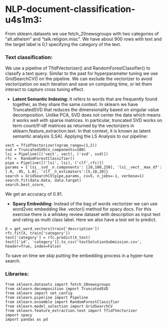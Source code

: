 # NLP-document-classification-u4s1m3:
From sklearn.datasets we use fetch_20newsgroups with two categories of “alt.atheism” and “talk.religion.misc”. We have about 900 rows with text and the target label is 0,1 specifying the category of the text. 

### Text classification:
We use a pipeline of TfidfVectorizer() and RandomForestClassifier() to classify a text query. Similar to the past for hyperparameter tuning we use GridSearchCV() on the pipeline. We can exclude the vectorizer to avoid vectorization on each iteration and save on computing time, or let them interact to capture cross tuning effect. 
* **Latent Semantic Indexing:** It refers to words that are frequently found together, as they share the same context. In sklearn we have TruncatedSVD that reduces the dimensionality based on singular value decomposition. Unlike PCA, SVD does not center the data which means it works well with sparse matrices. In particular, truncated SVD works on term count/tf-idf matrices as returned by the vectorizers in sklearn.feature_extraction.text. In that context, it is known as latent semantic analysis (LSA). Applying the LS Analysis to our pipeline:
```
vect = TfidfVectorizer(ngram_range=(1,2))
svd = TruncatedSVD(n_components=100)
lsi = Pipeline([('vect', vect), ('svd', svd)])
rfc =  RandomForestClassifier()
pipe = Pipeline([('lsi', lsi), ('clf',rfc)])
params = {'lsi__svd__n_components': [10,100,250], 'lsi__vect__max_df':[.9, .95, 1.0], 'clf__n_estimators':[5,10,20]}
search = GridSearchCV(pipe,params, cv=5, n_jobs=-1, verbose=1)
search.fit(data.data, data.target)
search.best_score_
```
We get an accuracy of 0.91.

* **Spacy Embedding**: Instead of the bag of words vectorizer we can use word2vec embedding like .vector() method for spacy docs. For this exercise there is a whiskey review dataset with description as input text and rating as multi class label. Here we also have a test set to predict.
```
X = get_word_vectors(train['description'])
rfc.fit(X, train['category'])
test['category'] = rfc.predict(X_test)
test[['id', 'category']].to_csv('testSolutionSubmission.csv', header=True, index=False)
```
To save on time we skip putting the embedding process in a hyper-tune search.

### Libraries:
```
from sklearn.datasets import fetch_20newsgroups
from sklearn.decomposition import TruncatedSVD
from sklearn import set_config
from sklearn.pipeline import Pipeline
from sklearn.ensemble import RandomForestClassifier
from sklearn.model_selection import GridSearchCV
from sklearn.feature_extraction.text import TfidfVectorizer
import spacy
import pandas as pd
```
